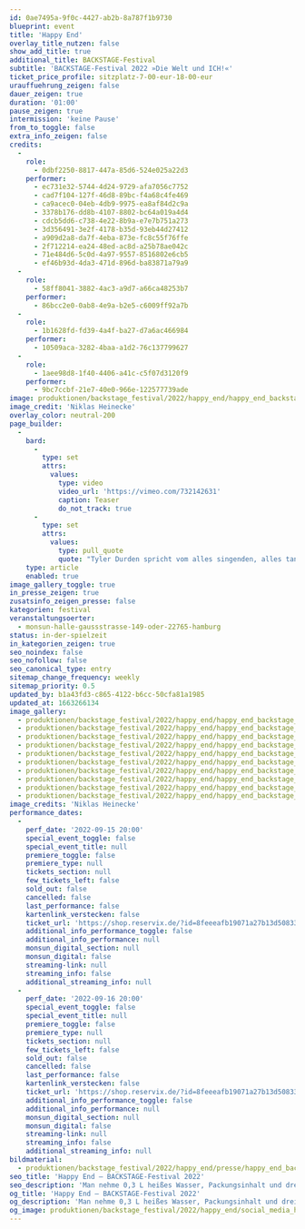 ```yaml
---
id: 0ae7495a-9f0c-4427-ab2b-8a787f1b9730
blueprint: event
title: 'Happy End'
overlay_title_nutzen: false
show_add_title: true
additional_title: BACKSTAGE-Festival
subtitle: 'BACKSTAGE-Festival 2022 »Die Welt und ICH!«'
ticket_price_profile: sitzplatz-7-00-eur-18-00-eur
urauffuehrung_zeigen: false
dauer_zeigen: true
duration: '01:00'
pause_zeigen: true
intermission: 'keine Pause'
from_to_toggle: false
extra_info_zeigen: false
credits:
  -
    role:
      - 0dbf2250-8817-447a-85d6-524e025a22d3
    performer:
      - ec731e32-5744-4d24-9729-afa7056c7752
      - cad7f104-127f-46d8-89bc-f4a68c4fe469
      - ca9acec0-04eb-4db9-9975-ea8af84d2c9a
      - 3378b176-dd8b-4107-8802-bc64a019a4d4
      - cdcb5dd6-c738-4e22-8b9a-e7e7b751a273
      - 3d356491-3e2f-4178-b35d-93eb44d27412
      - a909d2a8-da7f-4eba-873e-fc8c55f76ffe
      - 2f712214-ea24-48ed-ac8d-a25b78ae042c
      - 71e484d6-5c0d-4a97-9557-8516802e6cb5
      - ef46b93d-4da3-471d-896d-ba83871a79a9
  -
    role:
      - 58ff8041-3882-4ac3-a9d7-a66ca48253b7
    performer:
      - 86bcc2e0-0ab8-4e9a-b2e5-c6009ff92a7b
  -
    role:
      - 1b1628fd-fd39-4a4f-ba27-d7a6ac466984
    performer:
      - 10509aca-3282-4baa-a1d2-76c137799627
  -
    role:
      - 1aee98d8-1f40-4406-a41c-c5f07d3120f9
    performer:
      - 9bc7ccbf-21e7-40e0-966e-122577739ade
image: produktionen/backstage_festival/2022/happy_end/happy_end_backstage_07_c_niklas_heinecke.jpg
image_credit: 'Niklas Heinecke'
overlay_color: neutral-200
page_builder:
  -
    bard:
      -
        type: set
        attrs:
          values:
            type: video
            video_url: 'https://vimeo.com/732142631'
            caption: Teaser
            do_not_track: true
      -
        type: set
        attrs:
          values:
            type: pull_quote
            quote: "Tyler Durden spricht vom alles singenden, alles tanzenden Mist des Universums, und gemeint sind wir. Wir, die wir in der Schleife hängen. Wir, die wir du sind. Wir, die darauf warten, mit dem Aufhören anzufangen. Die Schnur des Telefons legt sich um unsere Hälse, und die Zeit zieht. Das Leerzeichen des Telefons im Einklang mit unserem Puls. Verweile doch, du bist so schön! Staub und Sentimentalitäten legen sich nieder, verdunkeln alles Gewesene. Wir sind unfruchtbar wie noch nie zuvor,\_und morgen ist Geburt: Man nehme 0,3 L heißes Wasser, Packungsinhalt und drei Minuten deiner Zeit. Schluck es ordentlich runter, dein Leben. Lass es dir schmecken, auf dass dir nie was besser schmeckte! Wonach riecht für dich der Knall?"
    type: article
    enabled: true
image_gallery_toggle: true
in_presse_zeigen: true
zusatsinfo_zeigen_presse: false
kategorien: festival
veranstaltungsoerter:
  - monsun-halle-gaussstrasse-149-oder-22765-hamburg
status: in-der-spielzeit
in_kategorien_zeigen: true
seo_noindex: false
seo_nofollow: false
seo_canonical_type: entry
sitemap_change_frequency: weekly
sitemap_priority: 0.5
updated_by: b1a43fd3-c865-4122-b6cc-50cfa81a1985
updated_at: 1663266134
image_gallery:
  - produktionen/backstage_festival/2022/happy_end/happy_end_backstage_05_c_niklas_heinecke.jpg
  - produktionen/backstage_festival/2022/happy_end/happy_end_backstage_10_c_niklas_heinecke.jpg
  - produktionen/backstage_festival/2022/happy_end/happy_end_backstage_04_c_niklas_heinecke.jpg
  - produktionen/backstage_festival/2022/happy_end/happy_end_backstage_13_c_niklas_heinecke.jpg
  - produktionen/backstage_festival/2022/happy_end/happy_end_backstage_02_c_niklas_heinecke.jpg
  - produktionen/backstage_festival/2022/happy_end/happy_end_backstage_03_c_niklas_heinecke.jpg
  - produktionen/backstage_festival/2022/happy_end/happy_end_backstage_08_c_niklas_heinecke.jpg
  - produktionen/backstage_festival/2022/happy_end/happy_end_backstage_09_c_niklas_heinecke.jpg
  - produktionen/backstage_festival/2022/happy_end/happy_end_backstage_11_c_niklas_heinecke.jpg
  - produktionen/backstage_festival/2022/happy_end/happy_end_backstage_12_c_niklas_heinecke.jpg
image_credits: 'Niklas Heinecke'
performance_dates:
  -
    perf_date: '2022-09-15 20:00'
    special_event_toggle: false
    special_event_title: null
    premiere_toggle: false
    premiere_type: null
    tickets_section: null
    few_tickets_left: false
    sold_out: false
    cancelled: false
    last_performance: false
    kartenlink_verstecken: false
    ticket_url: 'https://shop.reservix.de/?id=8feeeafb19071a27b13d5083379d95183e9ab490f2f135faf80b2fecfc1ba00f2aba7ad8945f4a4292549eb86feddc1b&vID=7337&eventGrpID=413222&eventID=1986156'
    additional_info_performance_toggle: false
    additional_info_performance: null
    monsun_digital_section: null
    monsun_digital: false
    streaming-link: null
    streaming_info: false
    additional_streaming_info: null
  -
    perf_date: '2022-09-16 20:00'
    special_event_toggle: false
    special_event_title: null
    premiere_toggle: false
    premiere_type: null
    tickets_section: null
    few_tickets_left: false
    sold_out: false
    cancelled: false
    last_performance: false
    kartenlink_verstecken: false
    ticket_url: 'https://shop.reservix.de/?id=8feeeafb19071a27b13d5083379d95183e9ab490f2f135faf80b2fecfc1ba00f2aba7ad8945f4a4292549eb86feddc1b&vID=7337&eventGrpID=413222&eventID=1986157'
    additional_info_performance_toggle: false
    additional_info_performance: null
    monsun_digital_section: null
    monsun_digital: false
    streaming-link: null
    streaming_info: false
    additional_streaming_info: null
bildmaterial:
  - produktionen/backstage_festival/2022/happy_end/presse/happy_end_backstage_c_niklas_heinecke_monsun.zip
seo_title: 'Happy End – BACKSTAGE-Festival 2022'
seo_description: 'Man nehme 0,3 L heißes Wasser, Packungsinhalt und drei Minuten deiner Zeit. Schluck es ordentlich runter, dein Leben. Lass es dir schmecken.'
og_title: 'Happy End – BACKSTAGE-Festival 2022'
og_description: 'Man nehme 0,3 L heißes Wasser, Packungsinhalt und drei Minuten deiner Zeit. Schluck es ordentlich runter, dein Leben. Lass es dir schmecken.'
og_image: produktionen/backstage_festival/2022/happy_end/social_media_happy_end_backstage_c_niklas_heinecke.jpg
---
```

